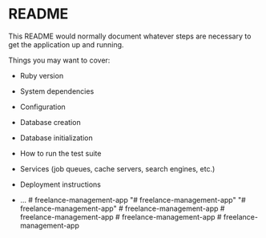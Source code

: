 # README

This README would normally document whatever steps are necessary to get the
application up and running.

Things you may want to cover:

* Ruby version

* System dependencies

* Configuration

* Database creation

* Database initialization

* How to run the test suite

* Services (job queues, cache servers, search engines, etc.)

* Deployment instructions

* ...
#   f r e e l a n c e - m a n a g e m e n t - a p p  
 "# freelance-management-app" 
"# freelance-management-app" 
#   f r e e l a n c e - m a n a g e m e n t - a p p  
 #   f r e e l a n c e - m a n a g e m e n t - a p p  
 #   f r e e l a n c e - m a n a g e m e n t - a p p  
 #   f r e e l a n c e - m a n a g e m e n t - a p p  
 